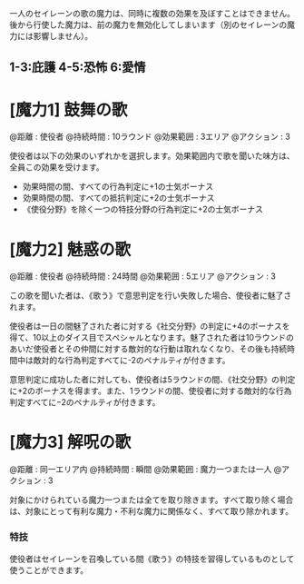 一人のセイレーンの歌の魔力は、同時に複数の効果を及ぼすことはできません。後から行使した魔力は、前の魔力を無効化してしまいます（別のセイレーンの魔力には影響しません）。

## 1-3:庇護	4-5:恐怖	6:愛情

# [魔力1] 鼓舞の歌

@距離 : 使役者	@持続時間 : 10ラウンド	@効果範囲 : 3エリア	@アクション : 3

使役者は以下の効果のいずれかを選択します。効果範囲内で歌を聞いた味方は、全員この効果を受けます。

* 効果時間の間、すべての行為判定に+1の士気ボーナス
* 効果時間の間、すべての抵抗判定に+2の士気ボーナス
* 《使役分野》を除く一つの特技分野の行為判定に+2の士気ボーナス


# [魔力2] 魅惑の歌

@距離 : 使役者	@持続時間 : 24時間	@効果範囲 : 5エリア	@アクション : 3

この歌を聞いた者は、《歌う》で意思判定を行い失敗した場合、使役者に魅了されます。

使役者は一日の間魅了された者に対する《社交分野》の判定に+4のボーナスを得て、10以上のダイス目でスペシャルとなります。魅了された者は10ラウンドのあいだ使役者とその仲間に対する敵対的な行動は取れなくなり、その後も持続時間中は敵対的な行為判定すべてに-2のペナルティが付きます。

意思判定に成功した者に対しても、使役者は5ラウンドの間、《社交分野》の判定に+2のボーナスを得ます。また、1ラウンドの間、使役者に対する敵対的な行為判定すべてに−2のペナルティが付きます。

# [魔力3] 解呪の歌

@距離 : 同一エリア内	@持続時間 : 瞬間	@効果範囲 : 魔力一つまたは一人	@アクション : 3

対象にかけられている魔力一つまたは全てを取り除きます。すべて取り除く場合は、対象にとって有利な魔力・不利な魔力に関係なく、すべて取り除かれます。

### 特技

使役者はセイレーンを召喚している間《歌う》の特技を習得しているものとして使うことができます。
